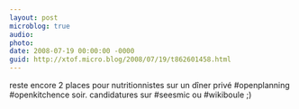 ```yaml
---
layout: post
microblog: true
audio: 
photo: 
date: 2008-07-19 00:00:00 -0000
guid: http://xtof.micro.blog/2008/07/19/t862601458.html
---
```

reste encore 2 places pour nutritionnistes sur un dîner privé #openplanning #openkitchence soir. candidatures sur #seesmic ou #wikiboule ;)

